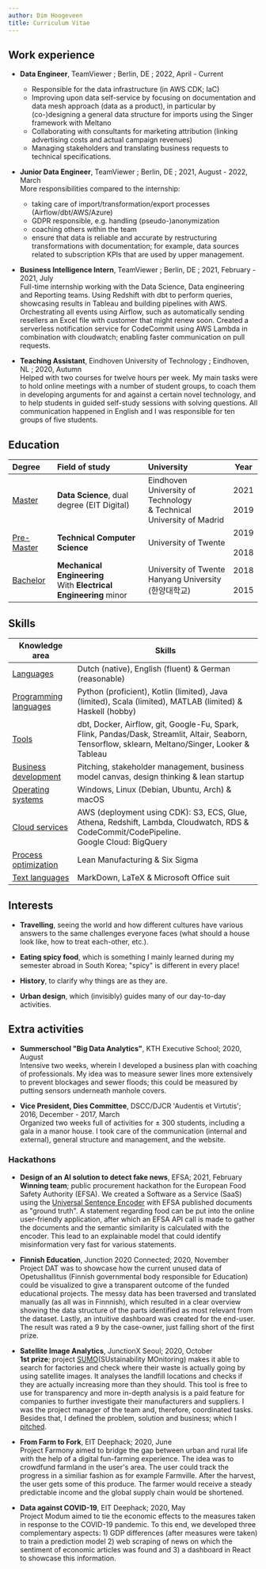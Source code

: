 ```yaml
---
author: Dim Hoogeveen
title: Curriculum Vitae
---
```


## Work experience


- **Data Engineer**, TeamViewer ; Berlin, DE ;  2022, April - Current      
   - Responsible for the data infrastructure (in AWS CDK; IaC) 
   - Improving upon data self-service by focusing on documentation and data mesh approach (data as a product), in particular by (co-)designing a general data structure for imports using the Singer framework with Meltano 
   - Collaborating with consultants for marketing attribution (linking advertising costs and actual campaign revenues)
   - Managing stakeholders and translating business requests to technical specifications.
   
- **Junior Data Engineer**, TeamViewer ; Berlin, DE ;  2021, August - 2022, March      
    More responsibilities compared to the internship:       
    - taking care of import/transformation/export processes (Airflow/dbt/AWS/Azure) 
    - GDPR responsible, e.g. handling (pseudo-)anonymization
    - coaching others within the team 
    - ensure that data is reliable and accurate by restructuring transformations with documentation; for example, data sources related to subscription KPIs that are used by upper management.

- **Business Intelligence Intern**, TeamViewer ; Berlin, DE ;  2021, February - 2021, July  
    Full-time internship working with the Data Science, Data engineering and Reporting teams. Using Redshift with dbt to perform queries, showcasing results in Tableau and building pipelines with AWS. Orchestrating all events using Airflow, such as automatically sending resellers an Excel file with customer that might renew soon. Created a serverless notification service for CodeCommit using AWS Lambda in combination with cloudwatch; enabling faster communication on pull requests. 

- **Teaching Assistant**, Eindhoven University of Technology ; Eindhoven, NL ;  2020, Autumn  
   Helped with two courses for twelve hours per week. My main tasks were to hold online meetings with a number of student groups,  to coach them in developing arguments for and against a certain novel technology, and to help students in guided self-study sessions with solving questions. All communication happened in English and I was responsible for ten groups of five students.

## Education

| Degree | Field of study | University | Year |
| :------ | :-------------- | :---------- | :----: |
| <u>Master</u> | **Data Science**, dual degree (EIT Digital) | Eindhoven University of Technology <br>& Technical University of Madrid | 2021 <br> <i class="fas fa-long-arrow-alt-up"></i> <br> 2019 |
| <u>Pre-Master</u> | **Technical Computer Science**| University of Twente | 2019 <br> <i class="fas fa-long-arrow-alt-up" style="text-align: center;"></i> <br> 2018 |
| <u>Bachelor</u>   | **Mechanical Engineering**<br />With **Electrical Engineering** minor | University of Twente<br />Hanyang University (한양대학교)    | 2018 <br> <i class="fas fa-long-arrow-alt-up" style="text-align: center;"></i> <br> 2015 |

## Skills

| Knowledge area               | Skills                                                       |
| ---------------------------- | ------------------------------------------------------------ |
| <u>Languages</u>             | Dutch (native), English (fluent) & German (reasonable)       |
| <u>Programming languages</u> | Python (proficient), Kotlin (limited), Java (limited), Scala (limited), MATLAB (limited) & Haskell (hobby) |
| <u>Tools</u>                 | dbt, Docker, Airflow, git, Google-Fu, Spark, Flink, Pandas/Dask, Streamlit, Altair, Seaborn, Tensorflow, sklearn, Meltano/Singer, Looker & Tableau |
| <u>Business development</u>  | Pitching, stakeholder management, business model canvas, design thinking & lean startup |
| <u>Operating systems</u>     | Windows, Linux (Debian, Ubuntu, Arch) & macOS                |
| <u>Cloud services</u>        | AWS (deployment using CDK): S3, ECS, Glue, Athena, Redshift, Lambda, Cloudwatch, RDS & CodeCommit/CodePipeline. <br />Google Cloud: BigQuery |
| <u>Process optimization</u>  | Lean Manufacturing & Six Sigma                               |
| <u>Text languages</u>        | MarkDown, LaTeX & Microsoft Office suit                      |

## Interests

- **Travelling**, seeing the world and how different cultures have various answers to  the same challenges everyone faces (what should a house look like, how to treat each-other, etc.).

- **Eating spicy food**, which is something I mainly learned during my semester abroad in South Korea; "spicy" is different in every place!

- **History**, to clarify why things are as they are.

- **Urban design**, which (invisibly) guides many of our day-to-day activities.


## Extra activities

- **Summerschool "Big Data Analytics"**, KTH Executive School; 2020, August  
  Intensive two weeks, wherein I developed a business plan with coaching of professionals. My idea was to measure sewer lines more extensively to prevent blockages and sewer floods; this could be measured by putting sensors underneath manhole covers.
  
- **Vice President, Dies Committee**, DSCC/DJCR 'Audentis et Virtutis'; 2016, December - 2017, March  
  Organized two weeks full of activities for ± 300 students, including a gala in a manor house. I took care of the communication (internal and external), general structure and management, and the website. 


### Hackathons

- **Design of an AI solution to detect fake news**, EFSA; 2021, February  
  <i class="fas fa-award"></i><strong> Winning team</strong>; public procurement hackathon for the European Food Safety Authority (EFSA). We created a Software as a Service (SaaS) using the <a href="https://tfhub.dev/google/universal-sentence-encoder/4">Universal Sentence Encoder</a> with EFSA published documents as "ground truth". A statement regarding food can be put into the online user-friendly application, after which an EFSA API call is made to gather the documents and the semantic similarity is calculated with the encoder. This lead to an explainable model that could identify misinformation very fast for various statements.
  
- **Finnish Education**, Junction 2020 Connected; 2020, November  
  Project DAT was to showcase how the current unused data of Opetushallitus (Finnish governmental body responsible for Education) could be visualized to give a transparent outcome of the funded educational projects. The messy data has been traversed and translated manually (as all was in Finnnish), which resulted in a clear overview showing the data structure of the parts identified as most relevant from the dataset. Lastly, an intuitive dashboard was created for the end-user. The result was rated a 9 by the case-owner, just falling short of the first prize. 

- **Satellite Image Analytics**, JunctionX Seoul; 2020, October  
  <i class="fas fa-award"></i><strong> 1st prize</strong>; project <a href="https://github.com/bonomoon/SUMO">SUMO</a>(SUstainability MOnitoring) makes it able to search for factories and check where their waste is actually going by using satellite images. It analyses the landfill locations and checks if they are actually increasing more than they should. This tool is free to use for transparency and more in-depth analysis is a paid feature for companies to further investigate their manufacturers and suppliers. I was the project manager of the team and, therefore, coordinated tasks. Besides that, I defined the problem, solution and business; which I <a href="https://drive.google.com/file/d/1EsYEhJjpHUl9OcyRlOcsemfFxan95qos/view">pitched</a>.
  
- **From Farm to Fork**, EIT Deephack; 2020, June   
  Project Farmony aimed to bridge the gap between urban and rural life with the help of a digital fun-farming experience. The idea was to crowdfund farmland in the user's area. The user could track the progress in a similiar fashion as for example Farmville. After the harvest, the user gets some of this produce. The farmer would receive a steady predictable income and the global supply chain would be shortened.
  
- **Data against COVID-19**, EIT Deephack; 2020, May   
  Project Modum aimed to tie the economic effects to the measures taken in response to the COVID-19 pandemic. To this end, we developed three complementary aspects: 1) GDP differences (after measures were taken) to train a prediction model 2) web scraping of news on which the sentiment of economic articles was found and 3) a dashboard in React to showcase this information. 
